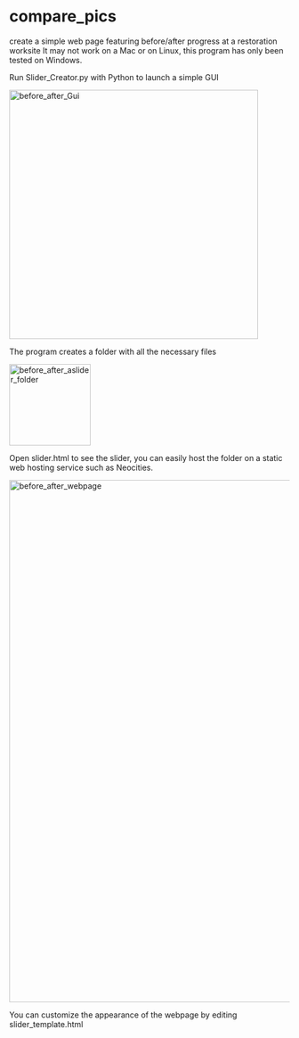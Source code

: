 # compare_pics
create a simple web page featuring before/after progress at a restoration worksite
It may not work on a Mac or on Linux, this program has only been tested on Windows. 

Run Slider_Creator.py with Python to launch a simple GUI

<img width="447" alt="before_after_Gui" src="https://github.com/henry-the-cudweed/compare_pics/assets/88332473/f2d3807d-2de8-4280-b35b-6088863c481e">

The program creates a folder with all the necessary files


<img width="146" alt="before_after_aslider_folder" src="https://github.com/henry-the-cudweed/compare_pics/assets/88332473/ccdbea06-8c52-464e-9e75-3e38f5c8000e">

Open slider.html to see the slider, you can easily host the folder on a static web hosting service such as Neocities.


<img width="937" alt="before_after_webpage" src="https://github.com/henry-the-cudweed/compare_pics/assets/88332473/0426d929-a4c5-460f-8299-4e4ad8360a72">

You can customize the appearance of the webpage by editing slider_template.html
